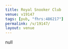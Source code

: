 ```yaml
---
title: Royal Snooker Club
venue: v19147
tags: [pub, "fhrs:486217"]
permalink: /v/19147/
layout: venue
---
```

null